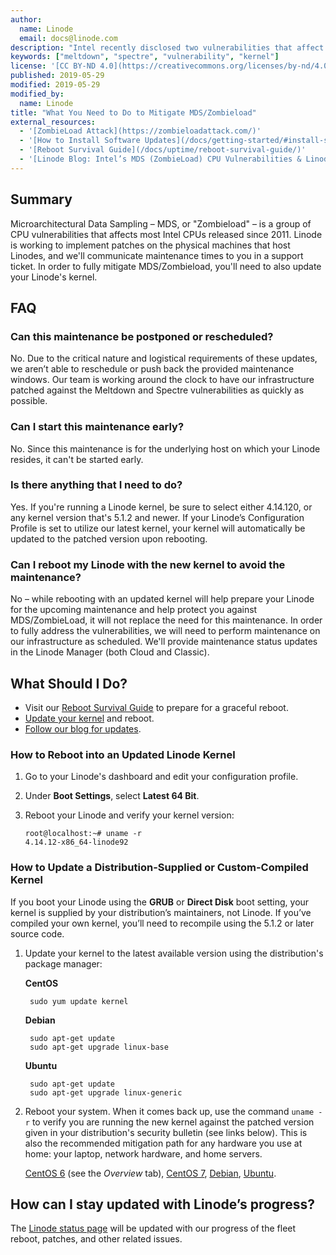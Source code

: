 ```yaml
---
author:
  name: Linode
  email: docs@linode.com
description: "Intel recently disclosed two vulnerabilities that affect processors in most devices over the last 23 years. Here's how that affects you and what you can do about it."
keywords: ["meltdown", "spectre", "vulnerability", "kernel"]
license: '[CC BY-ND 4.0](https://creativecommons.org/licenses/by-nd/4.0)'
published: 2019-05-29
modified: 2019-05-29
modified_by:
  name: Linode
title: "What You Need to Do to Mitigate MDS/Zombieload"
external_resources:
  - '[ZombieLoad Attack](https://zombieloadattack.com/)'
  - '[How to Install Software Updates](/docs/getting-started/#install-software-updates)'
  - '[Reboot Survival Guide](/docs/uptime/reboot-survival-guide/)'
  - '[Linode Blog: Intel’s MDS (ZombieLoad) CPU Vulnerabilities & Linode](https://blog.linode.com/2019/05/15/intels-mds-zombieload-cpu-vulnerabilities-linode/)'
---
```


## Summary

Microarchitectural Data Sampling – MDS, or "Zombieload" – is a group of CPU vulnerabilities that affects most Intel CPUs released since 2011. Linode is working to implement patches on the physical machines that host Linodes, and we'll communicate maintenance times to you in a support ticket. In order to fully mitigate MDS/Zombieload, you'll need to also update your Linode's kernel.

## FAQ   
  
### Can this maintenance be postponed or rescheduled?

No. Due to the critical nature and logistical requirements of these updates, we aren’t able to reschedule or push back the provided maintenance windows. Our team is working around the clock to have our infrastructure patched against the Meltdown and Spectre vulnerabilities as quickly as possible.

### Can I start this maintenance early?

No. Since this maintenance is for the underlying host on which your Linode resides, it can't be started early.


### Is there anything that I need to do?

Yes. If you're running a Linode kernel, be sure to select either 4.14.120, or any kernel version that's 5.1.2 and newer. If your Linode’s Configuration Profile is set to utilize our latest kernel, your kernel will automatically be updated to the patched version upon rebooting.

### Can I reboot my Linode with the new kernel to avoid the maintenance?

No – while rebooting with an updated kernel will help prepare your Linode for the upcoming maintenance and help protect you against MDS/ZombieLoad, it will not replace the need for this maintenance. In order to fully address the vulnerabilities, we will need to perform maintenance on our infrastructure as scheduled. We'll provide maintenance status updates in the Linode Manager (both Cloud and Classic).

## What Should I Do?


* Visit our [Reboot Survival Guide](/docs/uptime/reboot-survival-guide/) to prepare for a graceful reboot.
* [Update your kernel](#how-to-reboot-into-an-updated-linode-kernel) and reboot.
* [Follow our blog for updates](https://blog.linode.com/2018/01/03/cpu-vulnerabilities-meltdown-spectre/).


### How to Reboot into an Updated Linode Kernel

1.  Go to your Linode's dashboard and edit your configuration profile.

2.  Under **Boot Settings**, select **Latest 64 Bit**.

3.  Reboot your Linode and verify your kernel version:

        root@localhost:~# uname -r
        4.14.12-x86_64-linode92

### How to Update a Distribution-Supplied or Custom-Compiled Kernel

If you boot your Linode using the **GRUB** or **Direct Disk** boot setting, your kernel is supplied by your distribution’s maintainers, not Linode. If you’ve compiled your own kernel, you’ll need to recompile using the 5.1.2 or later source code.

1. Update your kernel to the latest available version using the distribution's package manager:

    **CentOS**

        sudo yum update kernel

    **Debian**

        sudo apt-get update
        sudo apt-get upgrade linux-base

    **Ubuntu**

        sudo apt-get update
        sudo apt-get upgrade linux-generic

2. Reboot your system. When it comes back up, use the command `uname -r` to verify you are running the new kernel against the patched version given in your distribution's security bulletin (see links below). This is also the recommended mitigation path for any hardware you use at home: your laptop, network hardware, and home servers.

    [CentOS 6](https://access.redhat.com/errata/RHSA-2018:0007) (see the *Overview* tab), [CentOS 7](https://access.redhat.com/errata/RHSA-2018:0007), [Debian](https://security-tracker.debian.org/tracker/CVE-2017-5754), [Ubuntu](https://people.canonical.com/~ubuntu-security/cve/2017/CVE-2017-5754.html).


## How can I stay updated with Linode’s progress?

The [Linode status page](https://status.linode.com/) will be updated with our progress of the fleet reboot, patches, and other related issues.
